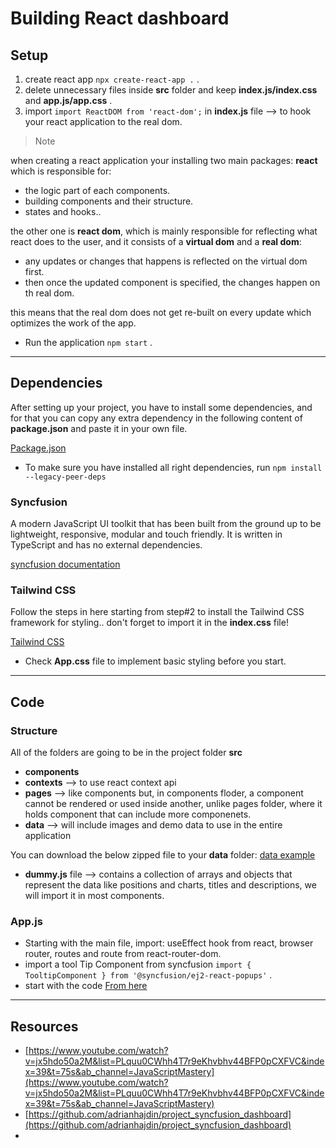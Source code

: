 # Building React dashboard
## Setup 
1. create react app `npx create-react-app .` .
2. delete unnecessary files inside **src** folder and keep **index.js/index.css** and **app.js/app.css** .
3. import `import ReactDOM from 'react-dom';` in **index.js** file --> to hook your react application to the real dom.

> Note

when creating a react application your installing two main packages: **react** which is responsible for:
- the logic part of each components.
- building components and their structure.
- states and hooks..

the other one is **react dom**, which is mainly responsible for reflecting what react does to the user, and it consists of a **virtual dom** and a **real dom**:
- any updates or changes that happens is reflected on the virtual dom first.
- then once the updated component is specified, the changes happen on th real dom.

this means that the real dom does not get re-built on every update which optimizes the work of the app.

- Run the application `npm start` .
________
## Dependencies 
After setting up your project, you have to install some dependencies, and for that you can copy any extra dependency in the following content of **package.json** and paste it in your own file.

[Package.json](https://github.com/adrianhajdin/project_syncfusion_dashboard/blob/main/package.json)

- To make sure you have installed all right dependencies, run `npm install --legacy-peer-deps`

### Syncfusion
A modern JavaScript UI toolkit that has been built from the ground up to be lightweight, responsive, modular and touch friendly. It is written in TypeScript and has no external dependencies.

[syncfusion documentation](https://help.syncfusion.com/)


### Tailwind CSS 
Follow the steps in here starting from step#2 to install the Tailwind CSS framework for styling.. don't forget to import it in the **index.css** file!

[Tailwind CSS](https://tailwindcss.com/docs/guides/create-react-app)

- Check **App.css** file to implement basic styling before you start.
_____

## Code
### Structure
All of the folders are going to be in the project folder **src**
- **components** 
- **contexts** --> to use react context api
- **pages** --> like components but, in components floder, a component cannot be rendered or used inside another, unlike pages folder, where it holds component that can include more componenets.
- **data** --> will include images and demo data to use in the entire application

You can download the below zipped file to your **data** folder:
[data example](https://minhaskamal.github.io/DownGit/#/home?url=https:%2F%2Fgithub.com%2Fadrianhajdin%2Fproject_syncfusion_dashboard%2Ftree%2Fmain%2Fsrc%2Fdata)

- **dummy.js** file --> contains a collection of arrays and objects that represent the data like positions and charts, titles and descriptions, we will import it in most components. 

### App.js
- Starting with the main file, import: useEffect hook from react, browser router, routes and route from react-router-dom.
- import a tool Tip Component from syncfusion `import { TooltipComponent } from '@syncfusion/ej2-react-popups'` .
- start with the code [From here](./src/App.js)

_____

## Resources
- [https://www.youtube.com/watch?v=jx5hdo50a2M&list=PLquu0CWhh4T7r9eKhvbhv44BFP0pCXFVC&index=39&t=75s&ab_channel=JavaScriptMastery](https://www.youtube.com/watch?v=jx5hdo50a2M&list=PLquu0CWhh4T7r9eKhvbhv44BFP0pCXFVC&index=39&t=75s&ab_channel=JavaScriptMastery)
- [https://github.com/adrianhajdin/project_syncfusion_dashboard](https://github.com/adrianhajdin/project_syncfusion_dashboard)
- 